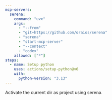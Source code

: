 ```yaml
---
mcp-servers:
  serena:
    command: "uvx"
    args:
      - "--from"
      - "git+https://github.com/oraios/serena"
      - "serena"
      - "start-mcp-server"
      - "--context"
      - "codex"
    allowed: ["*"]
steps:
  - name: Setup python
    uses: actions/setup-python@v6
    with:
      python-version: "3.13"
---
```


Activate the current dir as project using serena.

<!--

  # https://github.com/mcp/oraios/serena#using-docker-experimental

-->